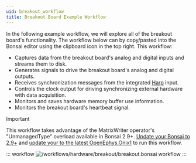 ```yaml
---
uid: breakout_workflow
title: Breakout Board Example Workflow
---
```


In the following example workflow, we will explore all of the breakout board's
functionality. The workflow below can by copy/pasted into the Bonsai editor
using the clipboard icon in the top right. This workflow:

- Captures data from the breakout board's analog and digital inputs and streams them to disk.
- Generates signals to drive the breakout board's analog and digital outputs.
- Receives synchronization messages from the integrated [Harp](https://harp-tech.org/) input.
- Controls the clock output for driving synchronizing external hardware with data acquisition.
- Monitors and saves hardware memory buffer use information.
- Monitors the breakout board's heartbeat signal.

> [!IMPORTANT]
> This workflow takes advantage of the MatrixWriter operator's "UnmanagedType" overload available in
> Bonsai 2.9+. [Update your Bonsai to 2.9+](https://bonsai-rx.org/docs/articles/installation.html)
> and [update your to the latest OpenEphys.Onix1](../../getting-started/install-configure-bonsai.md#update-packages)
> to run this workflow.

::: workflow
![/workflows/hardware/breakout/breakout.bonsai workflow](../../../workflows/hardware/breakout/breakout.bonsai)
:::
